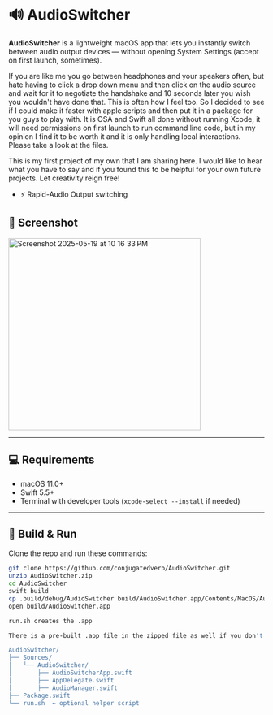 # 🔊 AudioSwitcher

**AudioSwitcher** is a lightweight macOS app that lets you instantly switch between audio output devices — without opening System Settings (accept on first launch, sometimes).

If you are like me you go between headphones and your speakers often, but hate having to click a drop down menu and then click
on the audio source and wait for it to negotiate the handshake and 10 seconds later you wish you wouldn't have done that. This 
is often how I feel too. So I decided to see if I could make it faster with apple scripts and then put it in a package for you 
guys to play with. It is OSA and Swift all done without running Xcode, it will need permissions on first launch to run command 
line code, but in my opinion I find it to be worth it and it is only handling local interactions. Please take a look at the files.

This is my first project of my own that I am sharing here. I would like to hear what you have to say and if you found this to be 
helpful for your own future projects. Let creativity reign free!



 
- ⚡️ Rapid-Audio Output switching
  
## 📸 Screenshot

<img width="378" alt="Screenshot 2025-05-19 at 10 16 33 PM" src="https://github.com/user-attachments/assets/c6a0477e-7c1b-43eb-b3b6-219779023cdd" />

---

## 💻 Requirements

- macOS 11.0+
- Swift 5.5+
- Terminal with developer tools (`xcode-select --install` if needed)

---

## 🔧 Build & Run

Clone the repo and run these commands:

```bash
git clone https://github.com/conjugatedverb/AudioSwitcher.git
unzip AudioSwitcher.zip
cd AudioSwitcher
swift build
cp .build/debug/AudioSwitcher build/AudioSwitcher.app/Contents/MacOS/AudioSwitcher
open build/AudioSwitcher.app

run.sh creates the .app

There is a pre-built .app file in the zipped file as well if you don't want to run it in terminal and just want to play with it.

AudioSwitcher/
├── Sources/
│   └── AudioSwitcher/
│       ├── AudioSwitcherApp.swift
│       ├── AppDelegate.swift
│       ├── AudioManager.swift
├── Package.swift
└── run.sh  ← optional helper script




